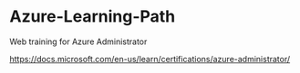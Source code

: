 # Azure-Learning-Path

Web training for Azure Administrator

<https://docs.microsoft.com/en-us/learn/certifications/azure-administrator/>
